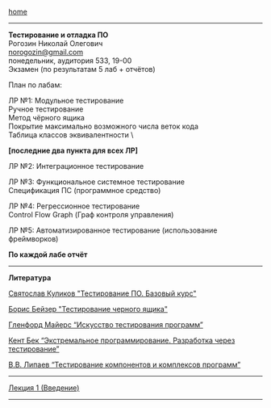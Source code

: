 [home](https://github.com/dKosarevsky/iu7/blob/master/2020_2021_3sem.md)
____________________________________
**Тестирование и отладка ПО** \
Рогозин Николай Олегович \
norogozin@gmail.com \
понедельник, аудитория 533, 19-00 \
Экзамен (по результатам 5 лаб + отчëтов)

План по лабам:

ЛР №1:
Модульное тестирование \
Ручное тестирование \
Метод чёрного ящика \
Покрытие максимально возможного числа веток кода \
Таблица классов эквивалентности \

**[последние два пункта для всех ЛР]**

ЛР №2:
Интеграционное тестирование

ЛР №3:
Функциональное системное тестирование \
Спецификация ПС (программное средство)

ЛР №4:
Регрессионное тестирование \
Control Flow Graph (Граф контроля управления)

ЛР №5:
Автоматизированное тестирование (использование фреймворков)

**По каждой лабе отчёт**
____________________________________
**Литература**

[Святослав Куликов "Тестирование ПО. Базовый курс"](https://t.me/progbook/532)

[Борис Бейзер "Тестирование черного ящика"](https://t.me/progbook/529)

[Гленфорд Майерс “Искусство тестирования программ”](https://t.me/progbook/530)

[Кент Бек “Экстремальное программирование. Разработка через тестирование”](https://t.me/progbook/353)

[В.В. Липаев “Тестирование компонентов и комплексов программ”](https://www.ispras.ru/lipaev/books/Testing%20of%20components%20and%20systems%20software.pdf)
____________________________________

[Лекция 1 (Введение)](https://drive.google.com/file/d/1-pMKyrxKTTLofEffDx6PoXvwXECZby1N/view?usp=sharing)
____________________________________

